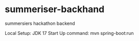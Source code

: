 # summeriser-backhand
summersiers hackathon backend

Local Setup:
JDK 17
Start Up command: mvn spring-boot:run
